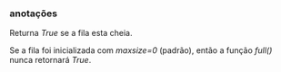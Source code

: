 ### anotações ###

Returna *True* se a fila esta cheia.

Se a fila foi inicializada com *maxsize=0* (padrão), então a função *full()* nunca retornará *True*.
